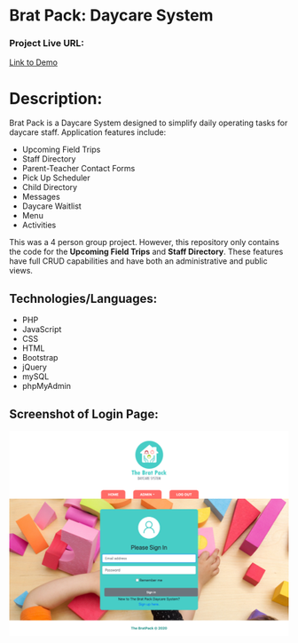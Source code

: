 # Brat Pack: Daycare System

### Project Live URL: 
[Link to Demo](http://susanboratynska.com/brat-pack-daycare-system)

# Description:
Brat Pack is a Daycare System designed to simplify daily operating tasks for daycare staff. Application features include:
* Upcoming Field Trips
* Staff Directory
* Parent-Teacher Contact Forms
* Pick Up Scheduler
* Child Directory
* Messages
* Daycare Waitlist
* Menu
* Activities 

This was a 4 person group project. However, this repository only contains the code for the **Upcoming Field Trips** and **Staff Directory**. These features have full CRUD capabilities and have both an administrative and public views. 


## Technologies/Languages:
* PHP
* JavaScript
* CSS
* HTML
* Bootstrap
* jQuery
* mySQL
* phpMyAdmin


## Screenshot of Login Page:
![Screenshot of Login Page](images/Login_BratPackDaycareSystem.png)
